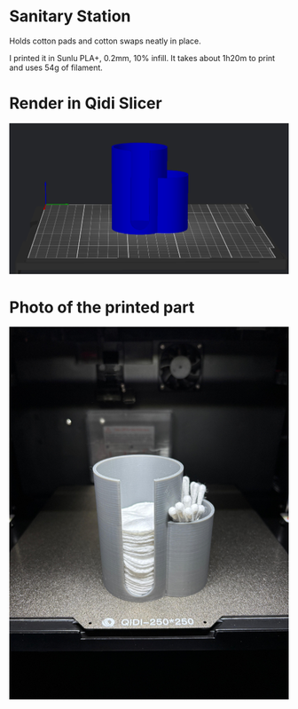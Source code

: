# Sanitary Station

Holds cotton pads and cotton swaps neatly in place.

I printed it in Sunlu PLA+, 0.2mm, 10% infill.
It takes about 1h20m to print and uses 54g of filament.

# Render in Qidi Slicer
![Render](Sanitary_Station_Render.png)

# Photo of the printed part
![Photo](sanitation_station_photo.png)

